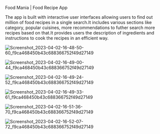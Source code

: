 Food Mania | Food Recipe App

The app is built with interactive user interfaces allowing users to find out million of food recipes in a single search.It includes various sections like category, popular cuisines, more recommendations to futher search more recipes based on that.It provides users the description of ingredients and instructions to cook the recipes in an efficient way.


![Screenshot_2023-04-02-16-48-50-60_f9ca468450b43c688366752f49d27149](https://user-images.githubusercontent.com/72508199/229349789-b2aa6109-4e33-42ea-98bf-ec11bad6cbb7.jpg)

![Screenshot_2023-04-02-16-49-00-44_f9ca468450b43c688366752f49d27149](https://user-images.githubusercontent.com/72508199/229349832-448c7f7f-872a-4f75-8bf8-3ed6c682955e.jpg)

![Screenshot_2023-04-02-16-49-24-52_f9ca468450b43c688366752f49d27149](https://user-images.githubusercontent.com/72508199/229349840-970a2575-63b1-45f4-b317-636a59a91cd5.jpg)

![Screenshot_2023-04-02-16-49-33-61_f9ca468450b43c688366752f49d27149](https://user-images.githubusercontent.com/72508199/229349844-d908a486-7fda-4f5a-b5d8-e12fd415b2f1.jpg)

![Screenshot_2023-04-02-16-51-36-70_f9ca468450b43c688366752f49d27149](https://user-images.githubusercontent.com/72508199/229349853-da58e700-a218-470e-a046-4d1e5c0bfa95.jpg)

![Screenshot_2023-04-02-16-52-07-72_f9ca468450b43c688366752f49d27149](https://user-images.githubusercontent.com/72508199/229349855-fa1d9fbb-acb5-41fa-b177-93a26780de1b.jpg)
